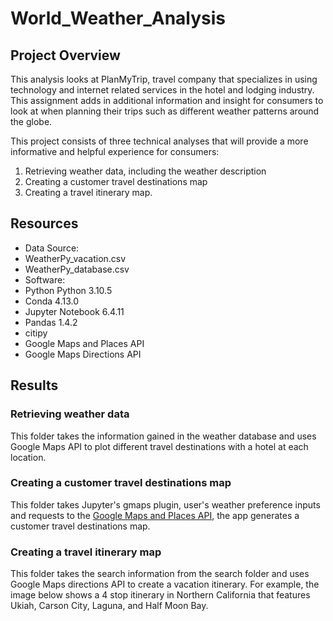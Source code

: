 # World_Weather_Analysis

## Project Overview

This analysis looks at PlanMyTrip, travel company that specializes in using technology and internet related services in the hotel and lodging industry. This assignment adds in additional information and insight for consumers to look at when planning their trips such as different weather patterns around the globe.

This project consists of three technical analyses that will provide a more informative and helpful experience for consumers:

1. Retrieving weather data, including the weather description
2. Creating a customer travel destinations map
3. Creating a travel itinerary map.

## Resources

- Data Source:
 - WeatherPy_vacation.csv
 - WeatherPy_database.csv
- Software:
 - Python Python 3.10.5
 - Conda 4.13.0
 - Jupyter Notebook 6.4.11
 - Pandas 1.4.2
 - citipy
 - Google Maps and Places API
 - Google Maps Directions API

## Results

### Retrieving weather data

This folder takes the information gained in the weather database and uses Google Maps API to plot different travel destinations with a hotel at each location.

### Creating a customer travel destinations map

This folder takes Jupyter's gmaps plugin, user's weather preference inputs and requests to the [Google Maps and Places API](https://developers.google.com/places/web-service/search), the app generates a customer travel destinations map.

### Creating a travel itinerary map

This folder takes the search information from the search folder and uses Google Maps directions API to create a vacation itinerary. For example, the image below shows a 4 stop itinerary in Northern California that features Ukiah, Carson City, Laguna, and Half Moon Bay.
